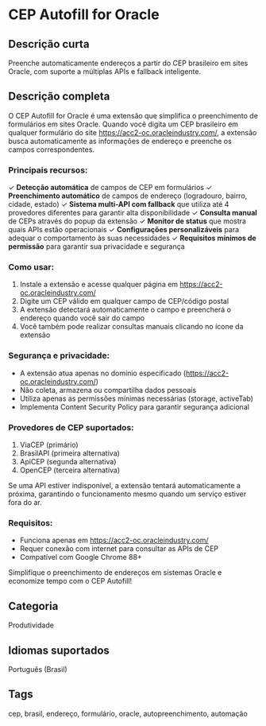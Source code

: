 # CEP Autofill for Oracle

## Descrição curta
Preenche automaticamente endereços a partir do CEP brasileiro em sites Oracle, com suporte a múltiplas APIs e fallback inteligente.

## Descrição completa
O CEP Autofill for Oracle é uma extensão que simplifica o preenchimento de formulários em sites Oracle. Quando você digita um CEP brasileiro em qualquer formulário do site https://acc2-oc.oracleindustry.com/, a extensão busca automaticamente as informações de endereço e preenche os campos correspondentes.

### Principais recursos:

✓ **Detecção automática** de campos de CEP em formulários
✓ **Preenchimento automático** de campos de endereço (logradouro, bairro, cidade, estado)
✓ **Sistema multi-API com fallback** que utiliza até 4 provedores diferentes para garantir alta disponibilidade
✓ **Consulta manual** de CEPs através do popup da extensão
✓ **Monitor de status** que mostra quais APIs estão operacionais
✓ **Configurações personalizáveis** para adequar o comportamento às suas necessidades
✓ **Requisitos mínimos de permissão** para garantir sua privacidade e segurança

### Como usar:

1. Instale a extensão e acesse qualquer página em https://acc2-oc.oracleindustry.com/
2. Digite um CEP válido em qualquer campo de CEP/código postal
3. A extensão detectará automaticamente o campo e preencherá o endereço quando você sair do campo
4. Você também pode realizar consultas manuais clicando no ícone da extensão

### Segurança e privacidade:

- A extensão atua apenas no domínio especificado (https://acc2-oc.oracleindustry.com/)
- Não coleta, armazena ou compartilha dados pessoais
- Utiliza apenas as permissões mínimas necessárias (storage, activeTab)
- Implementa Content Security Policy para garantir segurança adicional

### Provedores de CEP suportados:

1. ViaCEP (primário)
2. BrasilAPI (primeira alternativa)
3. ApiCEP (segunda alternativa)
4. OpenCEP (terceira alternativa)

Se uma API estiver indisponível, a extensão tentará automaticamente a próxima, garantindo o funcionamento mesmo quando um serviço estiver fora do ar.

### Requisitos:

- Funciona apenas em https://acc2-oc.oracleindustry.com/
- Requer conexão com internet para consultar as APIs de CEP
- Compatível com Google Chrome 88+

Simplifique o preenchimento de endereços em sistemas Oracle e economize tempo com o CEP Autofill!

## Categoria
Produtividade

## Idiomas suportados
Português (Brasil)

## Tags
cep, brasil, endereço, formulário, oracle, autopreenchimento, automação